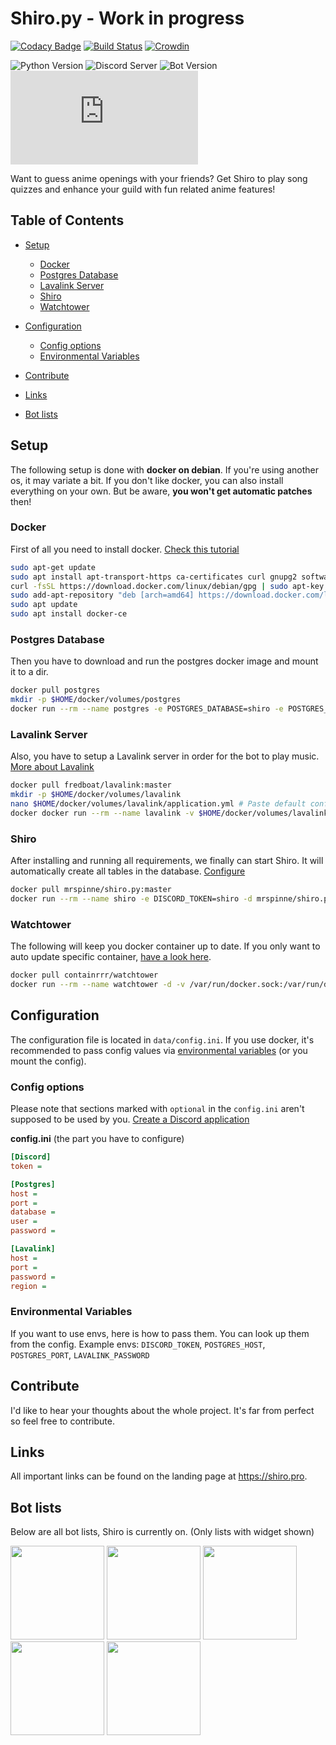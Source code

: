 # Shiro.py - Work in progress
[![Codacy Badge](https://api.codacy.com/project/badge/Grade/d668927a72f14c19b23ca9a0ed71fb20)](https://www.codacy.com/app/MrSpinne/Shiro.py?utm_source=github.com&amp;utm_medium=referral&amp;utm_content=MrSpinne/Shiro.py&amp;utm_campaign=Badge_Grade)
[![Build Status](https://travis-ci.org/MrSpinne/Shiro.py.svg?branch=master)](https://travis-ci.org/MrSpinne/Shiro.py)
[![Crowdin](https://badges.crowdin.net/shiro-py/localized.svg)](https://translate.shiro.pro)

![Python Version](https://img.shields.io/badge/python-3.7-blue)
![Discord Server](https://img.shields.io/discord/600761022089003021)
![Bot Version](https://img.shields.io/badge/version-1.3-orange)
![License](https://img.shields.io/github/license/MrSpinne/Shiro.py)

Want to guess anime openings with your friends? 
Get Shiro to play song quizzes and enhance your guild with fun related anime features!

## Table of Contents
* [Setup](#setup)
  * [Docker](#docker)
  * [Postgres Database](#postgres-database)
  * [Lavalink Server](#lavalink-server)
  * [Shiro](#shiro)
  * [Watchtower](#watchtower)

* [Configuration](#configuration)
  * [Config options](#config-options)
  * [Environmental Variables](#environmental-variables)

* [Contribute](#contribute)

* [Links](#links)

* [Bot lists](#bot-lists)

## Setup
The following setup is done with **docker on debian**. If you're using another os, it may variate a bit.
If you don't like docker, you can also install everything on your own. But be aware, **you won't get automatic patches** then!

### Docker
First of all you need to install docker. 
[Check this tutorial](https://www.digitalocean.com/community/tutorials/how-to-install-and-use-docker-on-debian-9)
```bash
sudo apt-get update
sudo apt install apt-transport-https ca-certificates curl gnupg2 software-properties-common
curl -fsSL https://download.docker.com/linux/debian/gpg | sudo apt-key add -
sudo add-apt-repository "deb [arch=amd64] https://download.docker.com/linux/debian $(lsb_release -cs) stable"
sudo apt update
sudo apt install docker-ce
```

### Postgres Database
Then you have to download and run the postgres docker image and mount it to a dir.
```bash
docker pull postgres
mkdir -p $HOME/docker/volumes/postgres
docker run --rm --name postgres -e POSTGRES_DATABASE=shiro -e POSTGRES_USER=shiro -e POSTGRES_PASSWORD=shiro -d -p 5432:5432 -v $HOME/docker/volumes/postgres:/var/lib/postgresql/data postgres
```

### Lavalink Server
Also, you have to setup a Lavalink server in order for the bot to play music. 
[More about Lavalink](https://github.com/Frederikam/Lavalink)
```bash
docker pull fredboat/lavalink:master
mkdir -p $HOME/docker/volumes/lavalink
nano $HOME/docker/volumes/lavalink/application.yml # Paste default config from Lavalink and set password
docker docker run --rm --name lavalink -v $HOME/docker/volumes/lavalink/application.yml:/opt/Lavalink/application.yml -d -p 2333:2333 fredboat/lavalink:master
```

### Shiro
After installing and running all requirements, we finally can start Shiro. It will automatically create all tables in 
the database. [Configure](#configuration)
```bash
docker pull mrspinne/shiro.py:master
docker run --rm --name shiro -e DISCORD_TOKEN=shiro -d mrspinne/shiro.py:master
```

### Watchtower
The following will keep you docker container up to date. If you only want to auto update specific container, 
[have a look here](https://containrrr.github.io/watchtower/arguments/).
```bash
docker pull containrrr/watchtower
docker run --rm --name watchtower -d -v /var/run/docker.sock:/var/run/docker.sock containrrr/watchtower
```

## Configuration
The configuration file is located in `data/config.ini`. If you use docker, it's recommended to pass config values via 
[environmental variables](https://docs.docker.com/engine/reference/commandline/run/#options) (or you mount the config). 

### Config options
Please note that sections marked with `optional` in the `config.ini` aren't supposed to be used by you. 
[Create a Discord application](https://github.com/reactiflux/discord-irc/wiki/Creating-a-discord-bot-&-getting-a-token)

**config.ini** (the part you have to configure)
```ini
[Discord]
token = 

[Postgres]
host =
port =
database =
user =
password =

[Lavalink]
host =
port =
password =
region =
```

### Environmental Variables
If you want to use envs, here is how to pass them. You can look up them from the config.
Example envs: `DISCORD_TOKEN`, `POSTGRES_HOST`, `POSTGRES_PORT`, `LAVALINK_PASSWORD`

## Contribute
I'd like to hear your thoughts about the whole project. It's far from perfect so feel free to contribute.

## Links
All important links can be found on the landing page at https://shiro.pro.

## Bot lists
Below are all bot lists, Shiro is currently on. (Only lists with widget shown)

[<img src="https://discordbots.org/api/widget/593116701281746955.svg" height="150">](https://discordbots.org/bot/593116701281746955)
[<img src="https://discordbotlist.com/bots/593116701281746955/widget" height="150">](https://discordbotlist.com/bots/593116701281746955)
[<img src="https://divinediscordbots.com/api/widget/593116701281746955.svg" height="150">](https://divinediscordbots.com/bot/593116701281746955)
[<img src="https://discord.boats/api/widget/593116701281746955" height="150">](https://discord.boats/bot/593116701281746955)
[<img src="https://bots.ondiscord.xyz/bots/593116701281746955/embed?theme=dark&showGuilds=true" height="150">](https://bots.ondiscord.xyz/bots/593116701281746955)